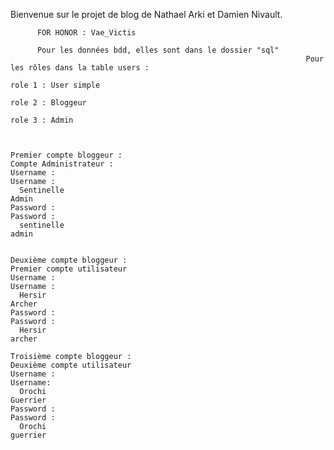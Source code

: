   Bienvenue sur le projet de blog de Nathael Arki et Damien Nivault.
  
  
          FOR HONOR : Vae_Victis
          
          Pour les données bdd, elles sont dans le dossier "sql"
                                                                      Pour les rôles dans la table users :
                                                                        role 1 : User simple
                                                                        role 2 : Bloggeur
                                                                        role 3 : Admin
                                                                      
  
  
    Premier compte bloggeur :                                           Compte Administrateur :
    Username :                                                               Username :                                   
      Sentinelle                                                                 Admin
    Password :                                                               Password : 
      sentinelle                                                                 admin
      
      
    Deuxième compte bloggeur :                                           Premier compte utilisateur
    Username :                                                              Username :
      Hersir                                                                    Archer
    Password :                                                              Password :
      Hersir                                                                    archer
      
    Troisième compte bloggeur :                                           Deuxième compte utilisateur
    Username :                                                               Username:
      Orochi                                                                    Guerrier
    Password :                                                               Password :
      Orochi                                                                    guerrier
    
    
        
